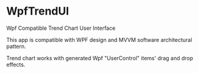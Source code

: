# WpfTrendUI
Wpf Compatible Trend Chart User Interface 

This app is compatible with WPF design and MVVM software architectural pattern. 

Trend chart works with generated Wpf "UserControl" items' drag and drop effects.
